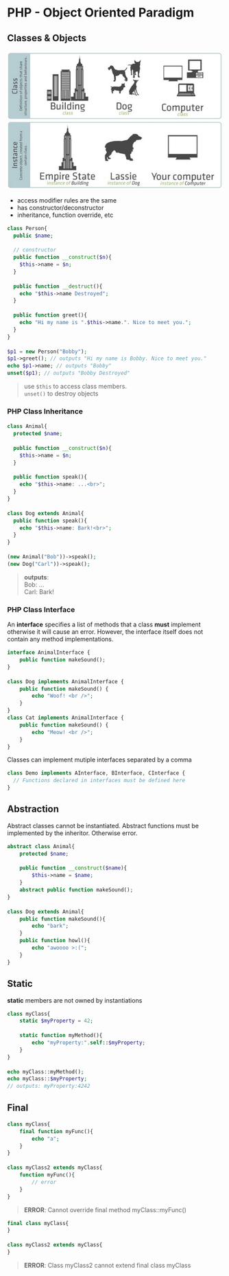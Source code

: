 # PHP - Object Oriented Paradigm
## Classes & Objects
![opdiagram](.imgs/oopdiagram.png)

- access modifier rules are the same
- has constructor/deconstructor
- inheritance, function override, etc

```php
class Person{
  public $name;

  // constructor
  public function __construct($n){
    $this->name = $n;
  }

  public function __destruct(){
    echo "$this->name Destroyed";
  }

  public function greet(){
    echo "Hi my name is ".$this->name.". Nice to meet you.";
  }
}

$p1 = new Person("Bobby");
$p1->greet(); // outputs "Hi my name is Bobby. Nice to meet you."
echo $p1->name; // outputs "Bobby"
unset($p1); // outputs "Bobby Destroyed" 
```

> use `$this` to access class members.<br> `unset()` to destroy objects

### PHP Class Inheritance

```php
class Animal{
  protected $name;
  
  public function __construct($n){
    $this->name = $n;
  }

  public function speak(){
    echo "$this->name: ...<br>";
  }
}

class Dog extends Animal{
  public function speak(){
    echo "$this->name: Bark!<br>";
  }
} 

(new Animal("Bob"))->speak(); 
(new Dog("Carl"))->speak();
```

> **outputs**:<br> Bob: ...<br>Carl: Bark!

### PHP Class Interface

An **interface** specifies a list of methods that a class **must** implement otherwise it will cause an error. However, the interface itself does not contain any method implementations.

```php
interface AnimalInterface {
    public function makeSound();
}

class Dog implements AnimalInterface {
    public function makeSound() {
        echo "Woof! <br />";
    }
}
class Cat implements AnimalInterface {
    public function makeSound() {
        echo "Meow! <br />";
    }
}
```

Classes can implement mutiple interfaces separated by a comma
```php
class Demo implements AInterface, BInterface, CInterface {
  // Functions declared in interfaces must be defined here
}
```

## Abstraction
Abstract classes cannot be instantiated. Abstract functions must be implemented by the inheritor. Otherwise error. 
```php
abstract class Animal{
    protected $name;

    public function __construct($name){
        $this->name = $name;
    }
    abstract public function makeSound();
}

class Dog extends Animal{
    public function makeSound(){
        echo "bark";
    }
    public function howl(){
        echo "awoooo >:(";
    }
}
```
## Static
**static** members are not owned by instantiations
```php
class myClass{
    static $myProperty = 42;

    static function myMethod(){
        echo "myProperty:".self::$myProperty;
    }
}

echo myClass::myMethod();
echo myClass::$myProperty;
// outputs: myProperty:4242 
```

## Final
```php
class myClass{
    final function myFunc(){
        echo "a";
    }
}

class myClass2 extends myClass{
    function myFunc(){
        // error
    }
}
```
> **ERROR**: Cannot override final method myClass::myFunc()

```php
final class myClass{
}

class myClass2 extends myClass{
}   
```
> **ERROR**: Class myClass2 cannot extend final class myClass